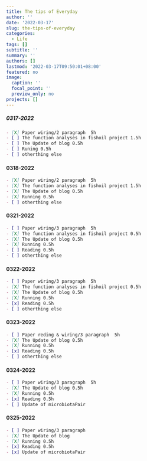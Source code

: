```yaml
---
title: The tips of Everyday
author: ''
date: '2022-03-17'
slug: the-tips-of-everyday
categories:
  - Life
tags: []
subtitle: ''
summary: ''
authors: []
lastmod: '2022-03-17T09:50:01+08:00'
featured: no
image:
  caption: ''
  focal_point: ''
  preview_only: no
projects: []
---
```




##### 0317-2022


```markdown
- [X] Paper wiring/2 paragraph  5h
- [ ] The function analyses in fishoil project 1.5h
- [ ] The Update of blog 0.5h
- [ ] Runing 0.5h
- [ ] otherthing else  
```

#### 0318-2022

```markdown
- [X] Paper wiring/2 paragraph  5h
- [X] The function analyses in fishoil project 1.5h
- [X] The Update of blog 0.5h
- [X] Running 0.5h
- [ ] otherthing else 
```

#### 0321-2022

```markdown
- [ ] Paper wiring/3 paragraph  5h
- [X] The function analyses in fishoil project 0.5h
- [X] The Update of blog 0.5h
- [X] Running 0.5h
- [ ] Reading 0.5h
- [ ] otherthing else 
```


#### 0322-2022

```markdown
- [ ] Paper wiring/3 paragraph  5h
- [X] The function analyses in fishoil project 0.5h
- [X] The Update of blog 0.5h
- [X] Running 0.5h
- [x] Reading 0.5h
- [ ] otherthing else 
```

#### 0323-2022

```markdown
- [ ] Paper reding & wiring/3 paragraph  5h
- [X] The Update of blog 0.5h
- [X] Running 0.5h
- [x] Reading 0.5h
- [ ] otherthing else 
```

#### 0324-2022

```markdown
- [ ] Paper wiring/3 paragraph  5h
- [X] The Update of blog 0.5h
- [X] Running 0.5h
- [x] Reading 0.5h
- [ ] Update of microbiotaPair
```
#### 0325-2022

```markdown
- [ ] Paper wiring/3 paragraph  
- [X] The Update of blog 
- [X] Running 0.5h
- [x] Reading 0.5h
- [x] Update of microbiotaPair
```




